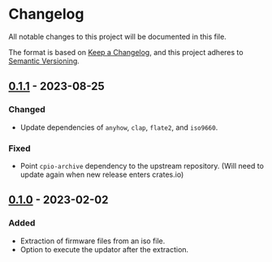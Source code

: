 # Changelog

All notable changes to this project will be documented in this file.

The format is based on [Keep a Changelog](https://keepachangelog.com/en/1.0.0/),
and this project adheres to [Semantic Versioning](https://semver.org/spec/v2.0.0.html).

## [0.1.1] - 2023-08-25

### Changed
- Update dependencies of `anyhow`, `clap`, `flate2`, and `iso9660`.

### Fixed
- Point `cpio-archive` dependency to the upstream repository. (Will need to update again when new release
  enters crates.io)

## [0.1.0] - 2023-02-02

### Added
- Extraction of firmware files from an iso file.
- Option to execute the updator after the extraction.

[0.1.0]: https://github.com/johnmave126/extract-samsung-firmware/releases/tag/v0.1.0
[0.1.1]: https://github.com/johnmave126/extract-samsung-firmware/releases/tag/v0.1.1

